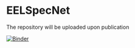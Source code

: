 # EELSpecNet
The repository will be uploaded upon publication

[![Binder](https://mybinder.org/badge_logo.svg)](https://mybinder.org/v2/gh/shmouses/EELSpecNet/HEAD)
